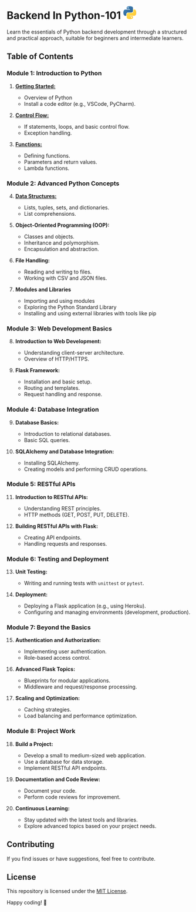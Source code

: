 # Backend In Python-101 <img src="./Img/python.png" width="35">

Learn the essentials of Python backend development through a structured and practical approach, suitable for beginners and intermediate learners.

## Table of Contents

### Module 1: Introduction to Python

1.  **[Getting Started:](./M-1/01-Getting-Started.md)**

    - Overview of Python
    - Install a code editor (e.g., VSCode, PyCharm).

2.  **[Control Flow:](./M-1/02-Control-Flow.md)**

    - If statements, loops, and basic control flow.
    - Exception handling.

3.  **[Functions:](./M-1/03-Functions.md)**

    - Defining functions.
    - Parameters and return values.
    - Lambda functions.

### Module 2: Advanced Python Concepts

4.  **[Data Structures:](./M-2/01-Data-Structures.md)**

    - Lists, tuples, sets, and dictionaries.
    - List comprehensions.

5.  **Object-Oriented Programming (OOP):**

    - Classes and objects.
    - Inheritance and polymorphism.
    - Encapsulation and abstraction.

6.  **File Handling:**

    - Reading and writing to files.
    - Working with CSV and JSON files.

7.  **Modules and Libraries**

    - Importing and using modules
    - Exploring the Python Standard Library
    - Installing and using external libraries with tools like pip

### Module 3: Web Development Basics

8.  **Introduction to Web Development:**

    - Understanding client-server architecture.
    - Overview of HTTP/HTTPS.

9.  **Flask Framework:**

    - Installation and basic setup.
    - Routing and templates.
    - Request handling and response.

### Module 4: Database Integration

9.  **Database Basics:**

    - Introduction to relational databases.
    - Basic SQL queries.

10. **SQLAlchemy and Database Integration:**

    - Installing SQLAlchemy.
    - Creating models and performing CRUD operations.

### Module 5: RESTful APIs

11. **Introduction to RESTful APIs:**

    - Understanding REST principles.
    - HTTP methods (GET, POST, PUT, DELETE).

12. **Building RESTful APIs with Flask:**

    - Creating API endpoints.
    - Handling requests and responses.

### Module 6: Testing and Deployment

13. **Unit Testing:**

    - Writing and running tests with `unittest` or `pytest`.

14. **Deployment:**

    - Deploying a Flask application (e.g., using Heroku).
    - Configuring and managing environments (development, production).

### Module 7: Beyond the Basics

15. **Authentication and Authorization:**

    - Implementing user authentication.
    - Role-based access control.

16. **Advanced Flask Topics:**

    - Blueprints for modular applications.
    - Middleware and request/response processing.

17. **Scaling and Optimization:**

    - Caching strategies.
    - Load balancing and performance optimization.

### Module 8: Project Work

18. **Build a Project:**

    - Develop a small to medium-sized web application.
    - Use a database for data storage.
    - Implement RESTful API endpoints.

19. **Documentation and Code Review:**

    - Document your code.
    - Perform code reviews for improvement.

20. **Continuous Learning:**

    - Stay updated with the latest tools and libraries.
    - Explore advanced topics based on your project needs.

## Contributing

If you find issues or have suggestions, feel free to contribute.

## License

This repository is licensed under the [MIT License](LICENSE).

Happy coding! 🐍
